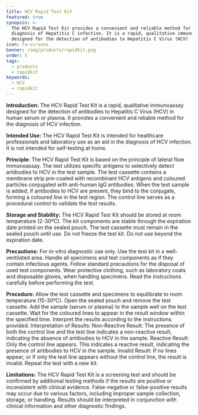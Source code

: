 ```yaml
---
title: HCV Rapid Test Kit
featured: true
synopsis: >-
  The HCV Rapid Test Kit provides a convenient and reliable method for the
  diagnosis of Hepatitis C infection. It is a rapid, qualitative immunoassay
  designed for the detection of antibodies to Hepatitis C Virus (HCV)
icon: fa-viruses
banner: /img/products/rapidkit.png
order: 5
tags:
  - products
  - rapidkit
keywords:
  - HCV
  - rapidkit
---
```


**Introduction:**
The HCV Rapid Test Kit is a rapid, qualitative immunoassay designed for the detection of antibodies to Hepatitis C Virus (HCV) in human serum or plasma. It provides a convenient and reliable method for the diagnosis of HCV infection.

**Intended Use:**
The HCV Rapid Test Kit is intended for healthcare professionals and laboratory use as an aid in the diagnosis of HCV infection. It is not intended for self-testing at home.

**Principle:**
The HCV Rapid Test Kit is based on the principle of lateral flow immunoassay. The test utilizes specific antigens to selectively detect antibodies to HCV in the test sample. The test cassette contains a membrane strip pre-coated with recombinant HCV antigens and coloured particles conjugated with anti-human IgG antibodies. When the test sample is added, if antibodies to HCV are present, they bind to the conjugate, forming a coloured line in the test region. The control line serves as a procedural control to validate the test results.

**Storage and Stability:**
The HCV Rapid Test Kit should be stored at room temperature (2-30ºC).
The kit components are stable through the expiration date printed on the sealed pouch.
The test cassette must remain in the sealed pouch until use.
Do not freeze the test kit.
Do not use beyond the expiration date.

**Precautions:**
For in-vitro diagnostic use only.
Use the test kit in a well-ventilated area.
Handle all specimens and test components as if they contain infectious agents.
Follow standard precautions for the disposal of used test components.
Wear protective clothing, such as laboratory coats and disposable gloves, when handling specimens.
Read the instructions carefully before performing the test.

**Procedure:**
Allow the test cassette and specimens to equilibrate to room temperature (15-30ºC).
Open the sealed pouch and remove the test cassette.
Add the sample (serum or plasma) to the sample well on the test cassette.
Wait for the coloured lines to appear in the result window within the specified time.
Interpret the results according to the instructions provided.
Interpretation of Results:
Non-Reactive Result: The presence of both the control line and the test line indicates a non-reactive result, indicating the absence of antibodies to HCV in the sample.
Reactive Result: Only the control line appears. This indicates a reactive result, indicating the presence of antibodies to HCV in the sample.
Invalid Result: If no lines appear, or if only the test line appears without the control line, the result is invalid. Repeat the test with a new kit.

**Limitations:**
The HCV Rapid Test Kit is a screening test and should be confirmed by additional testing methods if the results are positive or inconsistent with clinical evidence.
False-negative or false-positive results may occur due to various factors, including improper sample collection, storage, or handling.
Results should be interpreted in conjunction with clinical information and other diagnostic findings.
